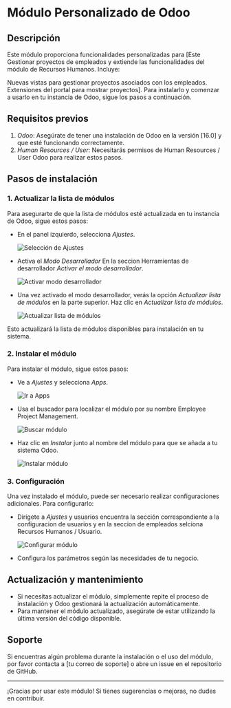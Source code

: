 # Módulo Personalizado de Odoo

## Descripción

Este módulo proporciona funcionalidades personalizadas para [Este Gestionar proyectos de empleados y extiende las funcionalidades del módulo de Recursos Humanos. Incluye:

Nuevas vistas para gestionar proyectos asociados con los empleados.
Extensiones del portal para mostrar proyectos]. Para instalarlo y comenzar a usarlo en tu instancia de Odoo, sigue los pasos a continuación.

## Requisitos previos

1. _Odoo_: Asegúrate de tener una instalación de Odoo en la versión [16.0] y que esté funcionando correctamente.
2. _Human Resources / User_: Necesitarás permisos de Human Resources / User Odoo para realizar estos pasos.

## Pasos de instalación

### 1. Actualizar la lista de módulos

Para asegurarte de que la lista de módulos esté actualizada en tu instancia de Odoo, sigue estos pasos:

- En el panel izquierdo, selecciona _Ajustes_.

  ![Selección de Ajustes](https://i.postimg.cc/ZYd8mFFW/Captura-desde-2024-12-15-19-52-18.png)

- Activa el _Modo Desarrollador_ En la seccion Herramientas de desarrollador _Activar el modo desarrollador_.

  ![Activar modo desarrollador](https://i.postimg.cc/2yhhxr8Q/Captura-desde-2024-12-15-19-52-48.png)

- Una vez activado el modo desarrollador, verás la opción _Actualizar lista de módulos_ en la parte superior. Haz clic en _Actualizar lista de módulos_.

  ![Actualizar lista de módulos](https://i.postimg.cc/YS0XzLcQ/Captura-desde-2024-12-15-20-55-25.png)

Esto actualizará la lista de módulos disponibles para instalación en tu sistema.

### 2. Instalar el módulo

Para instalar el módulo, sigue estos pasos:

- Ve a _Ajustes_ y selecciona _Apps_.

  ![Ir a Apps](https://i.postimg.cc/kMKTsdHY/Captura-desde-2024-12-15-20-58-48.png)

- Usa el buscador para localizar el módulo por su nombre Employee Project Management.

  ![Buscar módulo](https://i.postimg.cc/135MyV3b/Captura-desde-2024-12-15-21-00-06.png)

- Haz clic en _Instalar_ junto al nombre del módulo para que se añada a tu sistema Odoo.

  ![Instalar módulo](ruta/a/la/imagen/instalar_modulo.png)

### 3. Configuración

Una vez instalado el módulo, puede ser necesario realizar configuraciones adicionales. Para configurarlo:

- Dirígete a _Ajustes_ y usuarios encuentra la sección correspondiente a la configuracion de usuarios y en la seccion de empleados selciona Recursos Humanos / Usuario.

  ![Configurar módulo](https://i.postimg.cc/W4dnkRrn/Captura-desde-2024-12-15-21-01-36.png)

- Configura los parámetros según las necesidades de tu negocio.

## Actualización y mantenimiento

- Si necesitas actualizar el módulo, simplemente repite el proceso de instalación y Odoo gestionará la actualización automáticamente.
- Para mantener el módulo actualizado, asegúrate de estar utilizando la última versión del código disponible.

## Soporte

Si encuentras algún problema durante la instalación o el uso del módulo, por favor contacta a [tu correo de soporte] o abre un issue en el repositorio de GitHub.

---

¡Gracias por usar este módulo! Si tienes sugerencias o mejoras, no dudes en contribuir.
